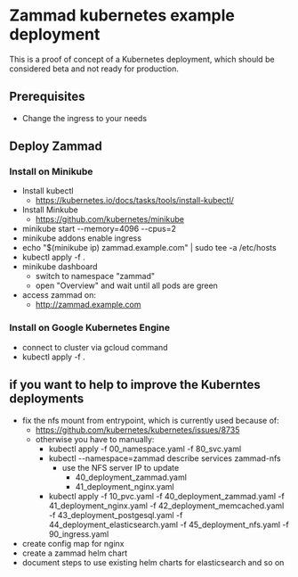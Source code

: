 # Zammad kubernetes example deployment

This is a proof of concept of a Kubernetes deployment, which should be considered
beta and not ready for production.

## Prerequisites

- Change the ingress to your needs


## Deploy Zammad

### Install on Minikube

* Install kubectl
  * https://kubernetes.io/docs/tasks/tools/install-kubectl/
* Install Minkube
  * https://github.com/kubernetes/minikube
* minikube start --memory=4096 --cpus=2
* minikube addons enable ingress
* echo "$(minikube ip) zammad.example.com" | sudo tee -a /etc/hosts
* kubectl apply -f .
* minikube dashboard
  * switch to namespace "zammad"
  * open "Overview" and wait until all pods are green
* access zammad on:
  * http://zammad.example.com


### Install on Google Kubernetes Engine
* connect to cluster via gcloud command
* kubectl apply -f .



## if you want to help to improve the Kuberntes deployments
* fix the nfs mount from entrypoint, which is currently used because of:
  * https://github.com/kubernetes/kubernetes/issues/8735
  * otherwise you have to manually:
    * kubectl apply -f 00_namespace.yaml -f 80_svc.yaml
    * kubectl --namespace=zammad describe services zammad-nfs
      * use the NFS server IP to update
        * 40_deployment_zammad.yaml
        * 41_deployment_nginx.yaml
    * kubectl apply -f 10_pvc.yaml -f 40_deployment_zammad.yaml -f 41_deployment_nginx.yaml -f 42_deployment_memcached.yaml -f 43_deployment_postgesql.yaml -f 44_deployment_elasticsearch.yaml -f 45_deployment_nfs.yaml -f 90_ingress.yaml
* create config map for nginx
* create a zammad helm chart
* document steps to use existing helm charts for elasticsearch and so on
